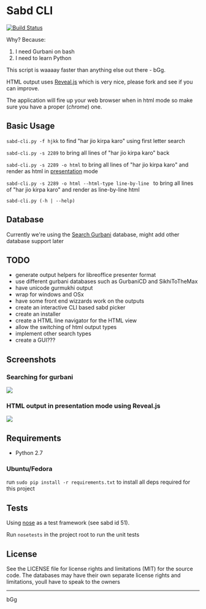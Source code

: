 # Sabd CLI

[![Build Status](https://travis-ci.org/jujhars13/sabd-cli.svg?branch=master)](https://travis-ci.org/jujhars13/sabd-cli)

Why? Because:

1. I need Gurbani on bash
2. I need to learn Python

This script is waaaay faster than anything else out there - bGg.

HTML output uses [Reveal.js](http://lab.hakim.se/reveal-js/) which is very nice, please fork and see if you can improve.

The application will fire up your web browser when in html mode so make sure you have a proper (*chrome*) one.

## Basic Usage
  `sabd-cli.py -f hjkk` to find "har jio kirpa karo" using first letter search

  `sabd-cli.py -s 2289` to bring all lines of "har jio kirpa karo" back

  `sabd-cli.py -s 2289 -o html` to bring all lines of "har jio kirpa karo" and render as html in [presentation](http://lab.hakim.se/reveal-js/) mode

  `sabd-cli.py -s 2289 -o html --html-type line-by-line ` to bring all lines of "har jio kirpa karo" and render as line-by-line html

  `sabd-cli.py (-h | --help)`

## Database
Currently we're using the [Search Gurbani](http://searchgurbani.com/sgdv/isg) database, might add other database support later

## TODO

- generate output helpers for libreoffice presenter format
- use different gurbani databases such as GurbaniCD and SikhiToTheMax
- have unicode gurmukhi output
- wrap for windows and OSx
- have some front end wizzards work on the outputs
- create an interactive CLI based sabd picker
- create an installer
- create a HTML line navigator for the HTML view
- allow the switching of html output types
- implement other search types
- create a GUI???

## Screenshots

### Searching for gurbani
![](https://github.com/jujhars13/sabd-cli/blob/master/screenshot-search.png?raw=true)

### HTML output in presentation mode using Reveal.js
![](https://github.com/jujhars13/sabd-cli/blob/master/screenshot-html-output.png?raw=true)

## Requirements

- Python 2.7

### Ubuntu/Fedora
run `sudo pip install -r requirements.txt` to install all deps required for this project

## Tests
Using [nose](https://nose.readthedocs.org/en/latest/) as a test framework (see sabd id 51).

Run `nosetests` in the project root to run the unit tests

## License
See the LICENSE file for license rights and limitations (MIT) for the source code.
The databases may have their own separate license rights and limitations, youll have to speak to the owners

---
bGg